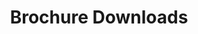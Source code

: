 ---
title: 'Brochure Downloads'
socialImage: '5-shapes-with-grad.png'
seoDescription: >-
              Lincolnshire is the UK location of choice for companies in high-growth, future-focused industry sectors. Invest Lincolnshire helps businesses to relocate, start-up or expand in Lincolnshire - more quickly, efficiently, and cost-effectively.
prefooterimage: entrance-pre-footer-graphic.png              

hero:
  display: true
  heading: 'Brochure Downloads'
  blurb: >-
         Lincolnshire is the UK location of choice for companies in high-growth, future-focused industry sectors. Invest Lincolnshire helps businesses to relocate, start-up or expand in Lincolnshire - more quickly, efficiently, and cost-effectively. Our Brochures contain details of our offers.
  heroImg: '5-shapes-with-grad.png'
brochurechoice:
  display: true
  brochures:
    - image: agrifood-brochure-cover.jpg
      title: Agrifood
      clr: 'bg-green'
      url:
    - image: agrifood-logistics-brochure-cover.jpg
      title: 'Agrifood: Cold Chain & Logistics'
      clr: 'bg-pink'
      url:     
    - image: agrifood-produce-brochure-cover.jpg
      title: 'Agrifood: Fresh Produce & Controlled Environment Agriculture'
      clr: 'bg-lime-green'
      url:
    - image: agrifood-seafood-brochure-cover.jpg
      title: 'Agrifood: Seafood Processing & Aquaculture'
      clr: 'bg-sky-blue'
      url:
    - image: aem-brochure-cover.png
      title: 'Advanced Engineering & Manufacturing'
      clr: 'bg-invest-blue'
      url:
    - image: logistics-brochure-cover.jpg
      title: 'Logistics' 
      clr: 'bg-yellow'      
      url:
    - image: lce-brochure-cover.jpg
      title: 'Low carbon energy & industry'
      clr: 'bg-teal'      
      url:
    - image: defence-security-brochure-cover.jpg
      title: 'Defence & Security'
      clr: 'bg-red'      
      url:
    - image: visitor-economy-brochure-cover.jpg
      title: 'Visitor Economy'
      clr: 'bg-invest-blue'      
      url:
    - image: live-work-brochure-cover.jpg
      title: 'A place to live, work & enjoy'
      clr: 'bg-green'      
      url: 
layout: brochure-parade                                         
---
